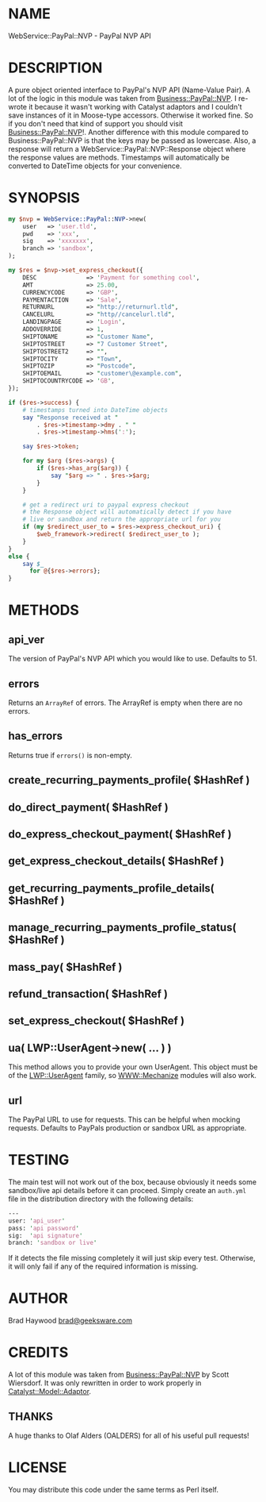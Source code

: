 # NAME

WebService::PayPal::NVP - PayPal NVP API

# DESCRIPTION

A pure object oriented interface to PayPal's NVP API (Name-Value Pair). A lot of the logic in this module was taken from [Business::PayPal::NVP](https://metacpan.org/pod/Business::PayPal::NVP). I re-wrote it because it wasn't working with Catalyst adaptors and I couldn't save instances of it in Moose-type accessors. Otherwise it worked fine. So if you don't need that kind of support you should visit [Business::PayPal::NVP](https://metacpan.org/pod/Business::PayPal::NVP)!.
Another difference with this module compared to Business::PayPal::NVP is that the keys may be passed as lowercase. Also, a response will return a WebService::PayPal::NVP::Response object where the response values are methods. Timestamps will automatically be converted to DateTime objects for your convenience.

# SYNOPSIS

```perl
my $nvp = WebService::PayPal::NVP->new(
    user   => 'user.tld',
    pwd    => 'xxx',
    sig    => 'xxxxxxx',
    branch => 'sandbox',
);

my $res = $nvp->set_express_checkout({
    DESC              => 'Payment for something cool',
    AMT               => 25.00,
    CURRENCYCODE      => 'GBP',
    PAYMENTACTION     => 'Sale',
    RETURNURL         => "http://returnurl.tld",
    CANCELURL         => "http//cancelurl.tld",
    LANDINGPAGE       => 'Login',
    ADDOVERRIDE       => 1,
    SHIPTONAME        => "Customer Name",
    SHIPTOSTREET      => "7 Customer Street", 
    SHIPTOSTREET2     => "", 
    SHIPTOCITY        => "Town", 
    SHIPTOZIP         => "Postcode", 
    SHIPTOEMAIL       => "customer\@example.com", 
    SHIPTOCOUNTRYCODE => 'GB',
});

if ($res->success) {
    # timestamps turned into DateTime objects
    say "Response received at "
        . $res->timestamp->dmy . " "
        . $res->timestamp->hms(':');

    say $res->token;

    for my $arg ($res->args) {
        if ($res->has_arg($arg)) {
            say "$arg => " . $res->$arg;
        }
    }

    # get a redirect uri to paypal express checkout
    # the Response object will automatically detect if you have 
    # live or sandbox and return the appropriate url for you
    if (my $redirect_user_to = $res->express_checkout_uri) {
        $web_framework->redirect( $redirect_user_to );
    }
}
else {
    say $_
      for @{$res->errors};
}
```

# METHODS

## api\_ver

The version of PayPal's NVP API which you would like to use.  Defaults to 51.

## errors

Returns an `ArrayRef` of errors.  The ArrayRef is empty when there are no
errors.

## has\_errors

Returns true if `errors()` is non-empty.

## create\_recurring\_payments\_profile( $HashRef )

## do\_direct\_payment( $HashRef )

## do\_express\_checkout\_payment( $HashRef )

## get\_express\_checkout\_details( $HashRef )

## get\_recurring\_payments\_profile\_details( $HashRef )

## manage\_recurring\_payments\_profile\_status( $HashRef )

## mass\_pay( $HashRef )

## refund\_transaction( $HashRef )

## set\_express\_checkout( $HashRef )

## ua( LWP::UserAgent->new( ... ) )

This method allows you to provide your own UserAgent.  This object must be of
the [LWP::UserAgent](https://metacpan.org/pod/LWP::UserAgent) family, so [WWW::Mechanize](https://metacpan.org/pod/WWW::Mechanize) modules will also work.

## url

The PayPal URL to use for requests.  This can be helpful when mocking requests.
Defaults to PayPals production or sandbox URL as appropriate.

# TESTING

The main test will not work out of the box, because obviously it needs some sandbox/live api details before it can proceed. Simply create an `auth.yml` file in the distribution directory with the following details:

```perl
---
user: 'api_user'
pass: 'api password'
sig:  'api signature'
branch: 'sandbox or live'
```

If it detects the file missing completely it will just skip every test. Otherwise, it will only fail if any of the required information is missing.

# AUTHOR

Brad Haywood <brad@geeksware.com>

# CREDITS

A lot of this module was taken from [Business::PayPal::NVP](https://metacpan.org/pod/Business::PayPal::NVP) by Scott Wiersdorf. 
It was only rewritten in order to work properly in [Catalyst::Model::Adaptor](https://metacpan.org/pod/Catalyst::Model::Adaptor).

## THANKS

A huge thanks to Olaf Alders (OALDERS) for all of his useful pull requests!

# LICENSE

You may distribute this code under the same terms as Perl itself.
